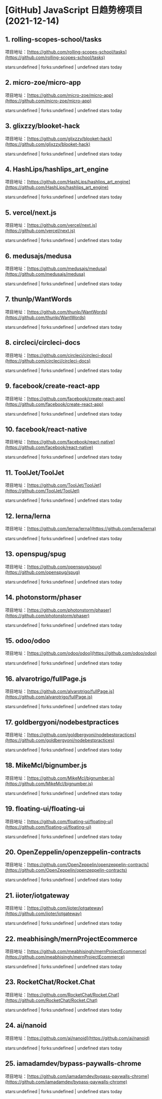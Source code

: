 # [GitHub] JavaScript 日趋势榜项目(2021-12-14)

## 1. rolling-scopes-school/tasks 

项目地址：[https://github.com/rolling-scopes-school/tasks](https://github.com/rolling-scopes-school/tasks)

stars:undefined | forks:undefined | undefined stars today 



## 2. micro-zoe/micro-app 

项目地址：[https://github.com/micro-zoe/micro-app](https://github.com/micro-zoe/micro-app)

stars:undefined | forks:undefined | undefined stars today 



## 3. glixzzy/blooket-hack 

项目地址：[https://github.com/glixzzy/blooket-hack](https://github.com/glixzzy/blooket-hack)

stars:undefined | forks:undefined | undefined stars today 



## 4. HashLips/hashlips_art_engine 

项目地址：[https://github.com/HashLips/hashlips_art_engine](https://github.com/HashLips/hashlips_art_engine)

stars:undefined | forks:undefined | undefined stars today 



## 5. vercel/next.js 

项目地址：[https://github.com/vercel/next.js](https://github.com/vercel/next.js)

stars:undefined | forks:undefined | undefined stars today 



## 6. medusajs/medusa 

项目地址：[https://github.com/medusajs/medusa](https://github.com/medusajs/medusa)

stars:undefined | forks:undefined | undefined stars today 



## 7. thunlp/WantWords 

项目地址：[https://github.com/thunlp/WantWords](https://github.com/thunlp/WantWords)

stars:undefined | forks:undefined | undefined stars today 



## 8. circleci/circleci-docs 

项目地址：[https://github.com/circleci/circleci-docs](https://github.com/circleci/circleci-docs)

stars:undefined | forks:undefined | undefined stars today 



## 9. facebook/create-react-app 

项目地址：[https://github.com/facebook/create-react-app](https://github.com/facebook/create-react-app)

stars:undefined | forks:undefined | undefined stars today 



## 10. facebook/react-native 

项目地址：[https://github.com/facebook/react-native](https://github.com/facebook/react-native)

stars:undefined | forks:undefined | undefined stars today 



## 11. ToolJet/ToolJet 

项目地址：[https://github.com/ToolJet/ToolJet](https://github.com/ToolJet/ToolJet)

stars:undefined | forks:undefined | undefined stars today 



## 12. lerna/lerna 

项目地址：[https://github.com/lerna/lerna](https://github.com/lerna/lerna)

stars:undefined | forks:undefined | undefined stars today 



## 13. openspug/spug 

项目地址：[https://github.com/openspug/spug](https://github.com/openspug/spug)

stars:undefined | forks:undefined | undefined stars today 



## 14. photonstorm/phaser 

项目地址：[https://github.com/photonstorm/phaser](https://github.com/photonstorm/phaser)

stars:undefined | forks:undefined | undefined stars today 



## 15. odoo/odoo 

项目地址：[https://github.com/odoo/odoo](https://github.com/odoo/odoo)

stars:undefined | forks:undefined | undefined stars today 



## 16. alvarotrigo/fullPage.js 

项目地址：[https://github.com/alvarotrigo/fullPage.js](https://github.com/alvarotrigo/fullPage.js)

stars:undefined | forks:undefined | undefined stars today 



## 17. goldbergyoni/nodebestpractices 

项目地址：[https://github.com/goldbergyoni/nodebestpractices](https://github.com/goldbergyoni/nodebestpractices)

stars:undefined | forks:undefined | undefined stars today 



## 18. MikeMcl/bignumber.js 

项目地址：[https://github.com/MikeMcl/bignumber.js](https://github.com/MikeMcl/bignumber.js)

stars:undefined | forks:undefined | undefined stars today 



## 19. floating-ui/floating-ui 

项目地址：[https://github.com/floating-ui/floating-ui](https://github.com/floating-ui/floating-ui)

stars:undefined | forks:undefined | undefined stars today 



## 20. OpenZeppelin/openzeppelin-contracts 

项目地址：[https://github.com/OpenZeppelin/openzeppelin-contracts](https://github.com/OpenZeppelin/openzeppelin-contracts)

stars:undefined | forks:undefined | undefined stars today 



## 21. iioter/iotgateway 

项目地址：[https://github.com/iioter/iotgateway](https://github.com/iioter/iotgateway)

stars:undefined | forks:undefined | undefined stars today 



## 22. meabhisingh/mernProjectEcommerce 

项目地址：[https://github.com/meabhisingh/mernProjectEcommerce](https://github.com/meabhisingh/mernProjectEcommerce)

stars:undefined | forks:undefined | undefined stars today 



## 23. RocketChat/Rocket.Chat 

项目地址：[https://github.com/RocketChat/Rocket.Chat](https://github.com/RocketChat/Rocket.Chat)

stars:undefined | forks:undefined | undefined stars today 



## 24. ai/nanoid 

项目地址：[https://github.com/ai/nanoid](https://github.com/ai/nanoid)

stars:undefined | forks:undefined | undefined stars today 



## 25. iamadamdev/bypass-paywalls-chrome 

项目地址：[https://github.com/iamadamdev/bypass-paywalls-chrome](https://github.com/iamadamdev/bypass-paywalls-chrome)

stars:undefined | forks:undefined | undefined stars today 



